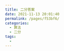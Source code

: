 ```yaml
---
title: 二分答案
date: 2021-11-13 20:01:40
permalink: /pages/f53bf6/
categories:
  - 算法
  - 二分
tags:
  - 
---
```

